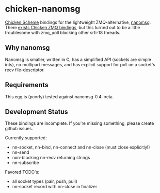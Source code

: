 chicken-nanomsg
===============

 [Chicken Scheme]: http://call-cc.org/
 [nanomsg]: http://nanomsg.org/

[Chicken Scheme] bindings for the lightweight ZMQ-alternative,
[nanomsg]. There
[exists Chicken ZMQ bindings](http://api.call-cc.org/doc/zmq), but
this turned out to be a little troublesome with zmq_poll blocking
other srfi-18 threads.

## Why nanomsg

Nanomsg is smaller, written in C, has a simplified API (sockets are
simple ints), no multipart messages, and has explicit support for poll
on a socket's recv file-descriptor.

## Requirements

This egg is (poorly) tested against nanomsg-0.4-beta.

## Development Status
These bindings are incomplete. If you're missing something, please
create github issues.

Currently supported:

- nn-socket, nn-bind, nn-connect and nn-close (must close explicitly!)
- nn-send
- non-blocking nn-recv returning strings
- nn-subscribe

Favored TODO's:
- all socket types (pair, push, pull)
- nn-socket record with nn-close in finalizer
